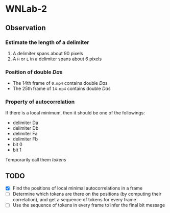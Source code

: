 # WNLab-2
## Observation 
### Estimate the length of a delimiter
1. A delimiter spans about 90 pixels
2. A `H` or `L` in a delimiter spans about 6 pixels

### Position of double *Da*s
- The 14th frame of `0.mp4` contains double *Da*s
- The 25th frame of `14.mp4` contains double *Da*s

### Property of autocorrelation
If there is a local minimum, then it should be one of the followings:
- delimiter Da
- delimiter Db
- delimiter Fa
- delimiter Fb
- bit 0
- bit 1

Temporarily call them *tokens*


## TODO
- [x] Find the positions of local minimal autocorrelations in a frame
- [ ] Determine which tokens are there on the positions  (by computing their correlation), and get a sequence of tokens for every frame
- [ ] Use the sequence of tokens in every frame to infer the final bit message
